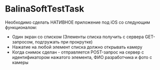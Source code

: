 # BalinaSoftTestTask

Необходимо сделать НАТИВНОЕ приложение под iOS со следующим функционалом:
- Один экран со списком (Элементы списка получить с сервера
GET-запросом, подгружать при прокрутке)
- Нажатие на любой элемент списка должно открывать камеру
- Когда снимок сделан - отправляется POST-запрос на сервер с
идентификатором нажатого элемента, ФИО разработчика и фото с камеры
